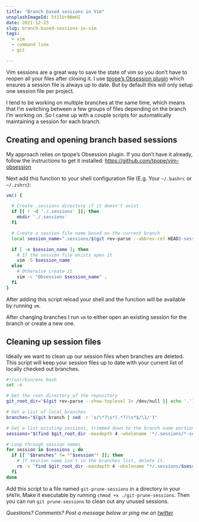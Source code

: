 ```yaml
---
title: "Branch based sessions in Vim"
unsplashImageId: 5t1lUr0NmHI
date: 2021-12-23
slug: branch-based-sessions-in-vim
tags:
  - vim
  - command line
  - git

---
```


Vim sessions are a great way to save the state of vim so you don’t have to reopen all your files after closing it. I use [tpope’s Obsession plugin](https://github.com/tpope/vim-obsession) which ensures a session file is always up to date. But by default this will only setup one session file per project.

I tend to be working on multiple branches at the same time, which means that I’m switching between a few groups of files depending on the branch I’m working on. So I came up with a couple scripts for automatically maintaining a session for each branch.

## Creating and opening branch based sessions

My approach relies on tpope’s Obsession plugin. If you don’t have it already, follow the instructions to get it installed: <https://github.com/tpope/vim-obsession>

Next add this function to your shell configuration file (E.g. Your `~/.bashrc` or `~/.zshrc`):

```bash
vm() {

  # Create .sessions directory if it doesn't exist
  if [[ ! -d './.sessions' ]]; then
    mkdir './.sessions'
  fi

  # Create a session file name based on the current branch
  local session_name=".sessions/$(git rev-parse --abbrev-ref HEAD)-session.vim"

  if [ -e $session_name ]; then
    # If the session file exists open it
    vim -S $session_name
  else
    # Otherwise create it
    vim -c "Obsession $session_name" .
  fi
}
```

After adding this script reload your shell and the function will be available by running `vm`.

After changing branches I run `vm` to either open an existing session for the branch or create a new one.

## Cleaning up session files

Ideally we want to clean up our session files when branches are deleted. This script will keep your session files up to date with your current list of locally checked out branches.

```bash
#!/usr/bin/env bash
set -e

# Get the root directory of the repository
git_root_dir="$(git rev-parse --show-toplevel 2> /dev/null || echo '.')"

# Get a list of local branches
branches="$(git branch | sed -r 's/\*?\s*(.*?)\s*$/\1/')"

# Get a list existing sessions, trimmed down to the branch name portion of the filename. (This line handles sessions in directories up to 4 levels deep).
sessions="$(find $git_root_dir -maxdepth 4 -wholename '*/.sessions/*-session.vim' | sed 's/.*\.sessions\/\(.*\)-session\.vim/\1/' | sort | uniq)"

# Loop through session names
for session in $sessions ; do
  if [[ "$branches" != *"$session"* ]]; then
    # If session name isn't in the branches list, delete it.
    rm -v `find $git_root_dir -maxdepth 4 -wholename "*/.sessions/$session-session.vim"`
  fi
done
```

Add this script to a file named `git-prune-sessions` in a directory in your `$PATH`. Make it executable by running `chmod +x ./git-prune-sessions`. Then you can run `git prune-sessions` to clean out any unused sessions.

_Questions? Comments? Post a message below or ping me on [twitter](https://twitter.com/pietvanzoen)._
